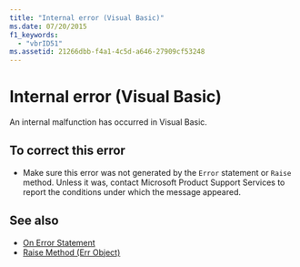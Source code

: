 ```yaml
---
title: "Internal error (Visual Basic)"
ms.date: 07/20/2015
f1_keywords: 
  - "vbrID51"
ms.assetid: 21266dbb-f4a1-4c5d-a646-27909cf53248
---
```

# Internal error (Visual Basic)
An internal malfunction has occurred in Visual Basic.  
  
## To correct this error  
  
-   Make sure this error was not generated by the `Error` statement or `Raise` method. Unless it was, contact Microsoft Product Support Services to report the conditions under which the message appeared.  
  
## See also

- [On Error Statement](../../visual-basic/language-reference/statements/on-error-statement.md)  
- [Raise Method (Err Object)](xref:Microsoft.VisualBasic.ErrObject.Raise%2A)
